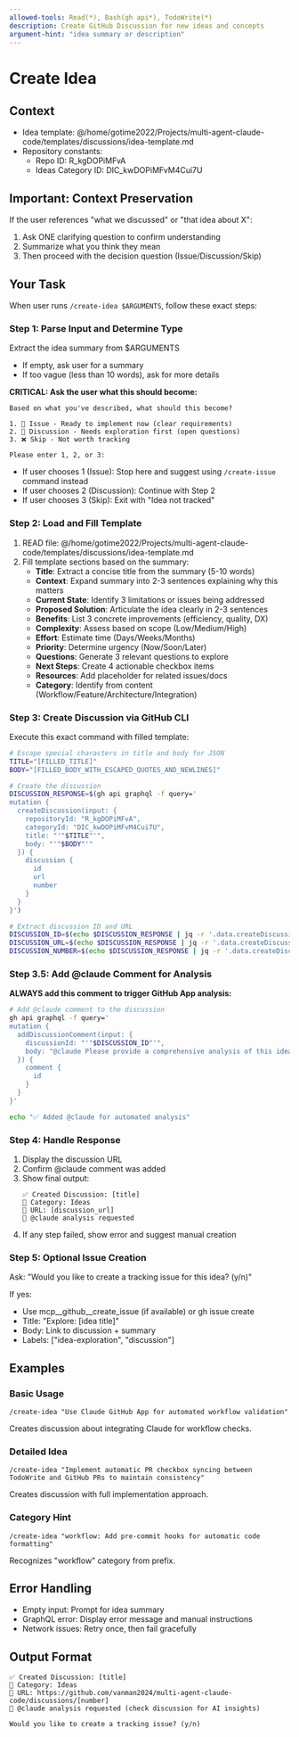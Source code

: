 ```yaml
---
allowed-tools: Read(*), Bash(gh api*), TodoWrite(*)
description: Create GitHub Discussion for new ideas and concepts
argument-hint: "idea summary or description"
---
```


# Create Idea

## Context
- Idea template: @/home/gotime2022/Projects/multi-agent-claude-code/templates/discussions/idea-template.md
- Repository constants:
  - Repo ID: R_kgDOPiMFvA
  - Ideas Category ID: DIC_kwDOPiMFvM4Cui7U

## Important: Context Preservation
If the user references "what we discussed" or "that idea about X":
1. Ask ONE clarifying question to confirm understanding
2. Summarize what you think they mean
3. Then proceed with the decision question (Issue/Discussion/Skip)

## Your Task

When user runs `/create-idea $ARGUMENTS`, follow these exact steps:

### Step 1: Parse Input and Determine Type
Extract the idea summary from $ARGUMENTS
- If empty, ask user for a summary
- If too vague (less than 10 words), ask for more details

**CRITICAL: Ask the user what this should become:**
```
Based on what you've described, what should this become?

1. 📝 Issue - Ready to implement now (clear requirements)
2. 💭 Discussion - Needs exploration first (open questions)
3. ❌ Skip - Not worth tracking

Please enter 1, 2, or 3:
```

- If user chooses 1 (Issue): Stop here and suggest using `/create-issue` command instead
- If user chooses 2 (Discussion): Continue with Step 2
- If user chooses 3 (Skip): Exit with "Idea not tracked"

### Step 2: Load and Fill Template
1. READ file: @/home/gotime2022/Projects/multi-agent-claude-code/templates/discussions/idea-template.md
2. Fill template sections based on the summary:
   - **Title**: Extract a concise title from the summary (5-10 words)
   - **Context**: Expand summary into 2-3 sentences explaining why this matters
   - **Current State**: Identify 3 limitations or issues being addressed
   - **Proposed Solution**: Articulate the idea clearly in 2-3 sentences
   - **Benefits**: List 3 concrete improvements (efficiency, quality, DX)
   - **Complexity**: Assess based on scope (Low/Medium/High)
   - **Effort**: Estimate time (Days/Weeks/Months)
   - **Priority**: Determine urgency (Now/Soon/Later)
   - **Questions**: Generate 3 relevant questions to explore
   - **Next Steps**: Create 4 actionable checkbox items
   - **Resources**: Add placeholder for related issues/docs
   - **Category**: Identify from content (Workflow/Feature/Architecture/Integration)

### Step 3: Create Discussion via GitHub CLI
Execute this exact command with filled template:

```bash
# Escape special characters in title and body for JSON
TITLE="[FILLED_TITLE]"
BODY="[FILLED_BODY_WITH_ESCAPED_QUOTES_AND_NEWLINES]"

# Create the discussion
DISCUSSION_RESPONSE=$(gh api graphql -f query='
mutation {
  createDiscussion(input: {
    repositoryId: "R_kgDOPiMFvA",
    categoryId: "DIC_kwDOPiMFvM4Cui7U",
    title: "'"$TITLE"'",
    body: "'"$BODY"'"
  }) {
    discussion {
      id
      url
      number
    }
  }
}')

# Extract discussion ID and URL
DISCUSSION_ID=$(echo $DISCUSSION_RESPONSE | jq -r '.data.createDiscussion.discussion.id')
DISCUSSION_URL=$(echo $DISCUSSION_RESPONSE | jq -r '.data.createDiscussion.discussion.url')
DISCUSSION_NUMBER=$(echo $DISCUSSION_RESPONSE | jq -r '.data.createDiscussion.discussion.number')
```

### Step 3.5: Add @claude Comment for Analysis
**ALWAYS add this comment to trigger GitHub App analysis:**

```bash
# Add @claude comment to the discussion
gh api graphql -f query='
mutation {
  addDiscussionComment(input: {
    discussionId: "'"$DISCUSSION_ID"'",
    body: "@claude Please provide a comprehensive analysis of this idea:\n\n1. Assess technical feasibility\n2. Identify potential challenges\n3. Suggest implementation approach\n4. Estimate complexity and effort\n5. Recommend if this should become an issue now or needs more exploration\n\nConsider our existing codebase, architecture patterns, and current workflows in your analysis."
  }) {
    comment {
      id
    }
  }
}'

echo "✅ Added @claude for automated analysis"
```

### Step 4: Handle Response
1. Display the discussion URL
2. Confirm @claude comment was added
3. Show final output:
   ```
   ✅ Created Discussion: [title]
   📍 Category: Ideas
   🔗 URL: [discussion_url]
   🤖 @claude analysis requested
   ```
4. If any step failed, show error and suggest manual creation

### Step 5: Optional Issue Creation
Ask: "Would you like to create a tracking issue for this idea? (y/n)"

If yes:
- Use mcp__github__create_issue (if available) or gh issue create
- Title: "Explore: [idea title]"
- Body: Link to discussion + summary
- Labels: ["idea-exploration", "discussion"]

## Examples

### Basic Usage
```
/create-idea "Use Claude GitHub App for automated workflow validation"
```
Creates discussion about integrating Claude for workflow checks.

### Detailed Idea
```
/create-idea "Implement automatic PR checkbox syncing between TodoWrite and GitHub PRs to maintain consistency"
```
Creates discussion with full implementation approach.

### Category Hint
```
/create-idea "workflow: Add pre-commit hooks for automatic code formatting"
```
Recognizes "workflow" category from prefix.

## Error Handling
- Empty input: Prompt for idea summary
- GraphQL error: Display error message and manual instructions
- Network issues: Retry once, then fail gracefully

## Output Format
```
✅ Created Discussion: [title]
📍 Category: Ideas
🔗 URL: https://github.com/vanman2024/multi-agent-claude-code/discussions/[number]
🤖 @claude analysis requested (check discussion for AI insights)

Would you like to create a tracking issue? (y/n)
```